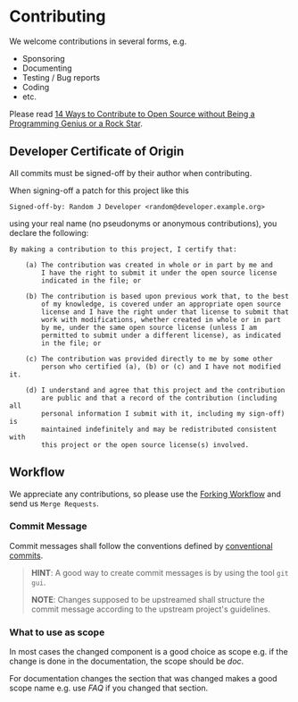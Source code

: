 # Contributing

We welcome contributions in several forms, e.g.

* Sponsoring
* Documenting
* Testing / Bug reports
* Coding
* etc.

Please read [14 Ways to Contribute to Open Source without Being a Programming Genius or a Rock Star](https://smartbear.com/blog/test-and-monitor/14-ways-to-contribute-to-open-source-without-being/).

## Developer Certificate of Origin

All commits must be signed-off by their author when contributing.

When signing-off a patch for this project like this

    Signed-off-by: Random J Developer <random@developer.example.org>

using your real name (no pseudonyms or anonymous contributions),
you declare the following:

    By making a contribution to this project, I certify that:

        (a) The contribution was created in whole or in part by me and
            I have the right to submit it under the open source license
            indicated in the file; or

        (b) The contribution is based upon previous work that, to the best
            of my knowledge, is covered under an appropriate open source
            license and I have the right under that license to submit that
            work with modifications, whether created in whole or in part
            by me, under the same open source license (unless I am
            permitted to submit under a different license), as indicated
            in the file; or

        (c) The contribution was provided directly to me by some other
            person who certified (a), (b) or (c) and I have not modified it.

        (d) I understand and agree that this project and the contribution
            are public and that a record of the contribution (including all
            personal information I submit with it, including my sign-off) is
            maintained indefinitely and may be redistributed consistent with
            this project or the open source license(s) involved.

## Workflow

We appreciate any contributions, so please use the
[Forking Workflow](https://www.atlassian.com/git/tutorials/comparing-workflows/forking-workflow)
and send us `Merge Requests`.

### Commit Message

Commit messages shall follow the conventions defined by
[conventional commits](https://www.conventionalcommits.org/en/v1.0.0/).

> **HINT**: A good way to create commit messages is by using the tool `git gui`.
>
> **NOTE**: Changes supposed to be upstreamed shall structure the commit message
> according to the upstream project's guidelines.

### What to use as scope

In most cases the changed component is a good choice as scope
e.g. if the change is done in the documentation, the scope should be *doc*.

For documentation changes the section that was changed makes a good scope name
e.g. use *FAQ* if you changed that section.
